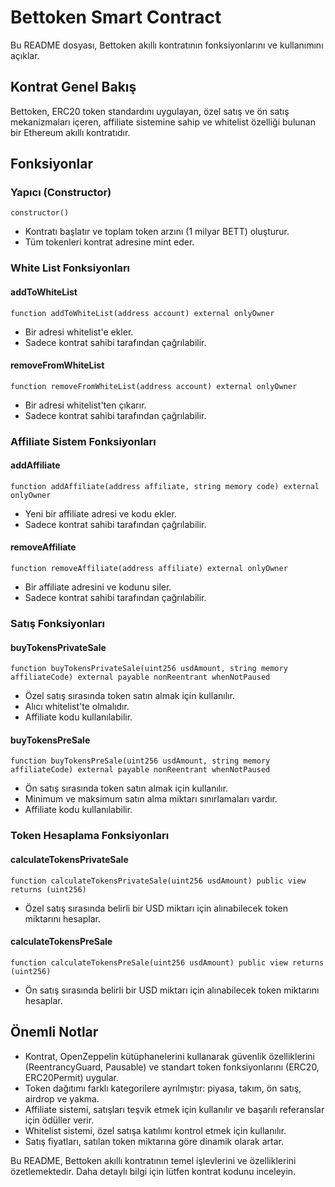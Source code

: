 # Bettoken Smart Contract

Bu README dosyası, Bettoken akıllı kontratının fonksiyonlarını ve kullanımını açıklar.

## Kontrat Genel Bakış

Bettoken, ERC20 token standardını uygulayan, özel satış ve ön satış mekanizmaları içeren, affiliate sistemine sahip ve whitelist özelliği bulunan bir Ethereum akıllı kontratıdır.

## Fonksiyonlar

### Yapıcı (Constructor)

```solidity
constructor()
```

- Kontratı başlatır ve toplam token arzını (1 milyar BETT) oluşturur.
- Tüm tokenleri kontrat adresine mint eder.

### White List Fonksiyonları

#### addToWhiteList

```solidity
function addToWhiteList(address account) external onlyOwner
```

- Bir adresi whitelist'e ekler.
- Sadece kontrat sahibi tarafından çağrılabilir.

#### removeFromWhiteList

```solidity
function removeFromWhiteList(address account) external onlyOwner
```

- Bir adresi whitelist'ten çıkarır.
- Sadece kontrat sahibi tarafından çağrılabilir.

### Affiliate Sistem Fonksiyonları

#### addAffiliate

```solidity
function addAffiliate(address affiliate, string memory code) external onlyOwner
```

- Yeni bir affiliate adresi ve kodu ekler.
- Sadece kontrat sahibi tarafından çağrılabilir.

#### removeAffiliate

```solidity
function removeAffiliate(address affiliate) external onlyOwner
```

- Bir affiliate adresini ve kodunu siler.
- Sadece kontrat sahibi tarafından çağrılabilir.

### Satış Fonksiyonları

#### buyTokensPrivateSale

```solidity
function buyTokensPrivateSale(uint256 usdAmount, string memory affiliateCode) external payable nonReentrant whenNotPaused
```

- Özel satış sırasında token satın almak için kullanılır.
- Alıcı whitelist'te olmalıdır.
- Affiliate kodu kullanılabilir.

#### buyTokensPreSale

```solidity
function buyTokensPreSale(uint256 usdAmount, string memory affiliateCode) external payable nonReentrant whenNotPaused
```

- Ön satış sırasında token satın almak için kullanılır.
- Minimum ve maksimum satın alma miktarı sınırlamaları vardır.
- Affiliate kodu kullanılabilir.

### Token Hesaplama Fonksiyonları

#### calculateTokensPrivateSale

```solidity
function calculateTokensPrivateSale(uint256 usdAmount) public view returns (uint256)
```

- Özel satış sırasında belirli bir USD miktarı için alınabilecek token miktarını hesaplar.

#### calculateTokensPreSale

```solidity
function calculateTokensPreSale(uint256 usdAmount) public view returns (uint256)
```

- Ön satış sırasında belirli bir USD miktarı için alınabilecek token miktarını hesaplar.

## Önemli Notlar

- Kontrat, OpenZeppelin kütüphanelerini kullanarak güvenlik özelliklerini (ReentrancyGuard, Pausable) ve standart token fonksiyonlarını (ERC20, ERC20Permit) uygular.
- Token dağıtımı farklı kategorilere ayrılmıştır: piyasa, takım, ön satış, airdrop ve yakma.
- Affiliate sistemi, satışları teşvik etmek için kullanılır ve başarılı referanslar için ödüller verir.
- Whitelist sistemi, özel satışa katılımı kontrol etmek için kullanılır.
- Satış fiyatları, satılan token miktarına göre dinamik olarak artar.

Bu README, Bettoken akıllı kontratının temel işlevlerini ve özelliklerini özetlemektedir. Daha detaylı bilgi için lütfen kontrat kodunu inceleyin.